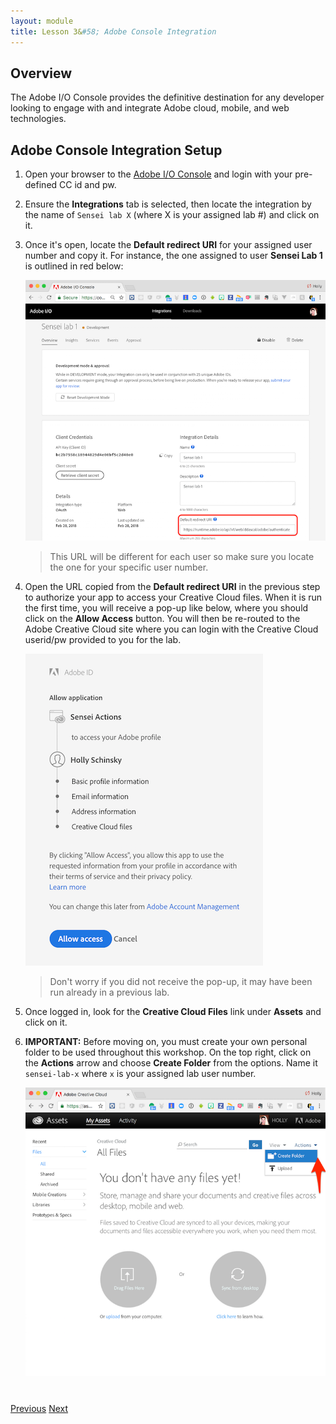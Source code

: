 ```yaml
---
layout: module
title: Lesson 3&#58; Adobe Console Integration
---
```


## Overview
The Adobe I/O Console provides the definitive destination for any developer looking to engage with and integrate Adobe cloud, mobile, and web technologies.

## Adobe Console Integration Setup

1. Open your browser to the [Adobe I/O Console](https://console.adobe.io) and login with your pre-defined CC id and pw.

2. Ensure the **Integrations** tab is selected, then locate the integration by the name of `Sensei lab X` (where X is your assigned lab #) and click on it.

3. Once it's open, locate the **Default redirect URI** for your assigned user number and copy it. For instance, the one assigned to user **Sensei Lab 1** is outlined in red below:

     ![](images/console-redirect.png)

   > This URL will be different for each user so make sure you locate the one for your specific user number.

1. Open the URL copied from the **Default redirect URI** in the previous step to authorize your app to access your Creative Cloud files. When it is run the first time, you will receive a pop-up like below, where you should click on the **Allow Access** button. You will then be re-routed to the Adobe Creative Cloud site where you can login with the Creative Cloud userid/pw provided to you for the lab.

    ![](images/authorize-app.png)

   > Don't worry if you did not receive the pop-up, it may have been run already in a previous lab.

1. Once logged in, look for the **Creative Cloud Files** link under **Assets** and click on it.

1. **IMPORTANT:** Before moving on, you must create your own personal folder to be used throughout this workshop. On the top right, click on the **Actions** arrow and choose **Create Folder** from the options. Name it `sensei-lab-x` where `x` is your assigned lab user number.

   ![](images/cc-folder-create.png)

     

<div class="row" style="margin-top:40px;">
<div class="col-sm-12">
<a href="lesson2.html" class="btn btn-default"><i class="glyphicon glyphicon-chevron-left"></i> Previous</a>
<a href="lesson4.html" class="btn btn-default pull-right">Next <i class="glyphicon
glyphicon-chevron-right"></i></a>
</div>
</div>
